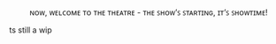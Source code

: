 <p align="center">  ɴᴏᴡ, ᴡᴇʟᴄᴏᴍᴇ ᴛᴏ ᴛʜᴇ ᴛʜᴇᴀᴛʀᴇ - ᴛʜᴇ ꜱʜᴏᴡ’ꜱ ꜱᴛᴀʀᴛɪɴɢ, ɪᴛ’ꜱ ꜱʜᴏᴡᴛɪᴍᴇ! </p>

ts still a wip

